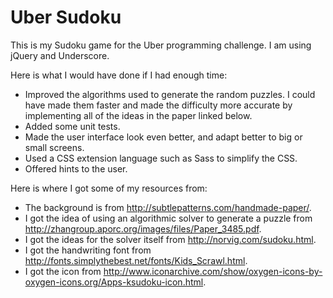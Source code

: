 Uber Sudoku
===========

This is my Sudoku game for the Uber programming challenge. I am using jQuery and Underscore.

Here is what I would have done if I had enough time:
* Improved the algorithms used to generate the random puzzles. I could have made them faster and made the difficulty more accurate by implementing all of the ideas in the paper linked below.
* Added some unit tests.
* Made the user interface look even better, and adapt better to big or small screens.
* Used a CSS extension language such as Sass to simplify the CSS.
* Offered hints to the user.


Here is where I got some of my resources from:
* The background is from http://subtlepatterns.com/handmade-paper/.
* I got the idea of using an algorithmic solver to generate a puzzle from http://zhangroup.aporc.org/images/files/Paper_3485.pdf.
* I got the ideas for the solver itself from http://norvig.com/sudoku.html.
* I got the handwriting font from http://fonts.simplythebest.net/fonts/Kids_Scrawl.html.
* I got the icon from http://www.iconarchive.com/show/oxygen-icons-by-oxygen-icons.org/Apps-ksudoku-icon.html.
